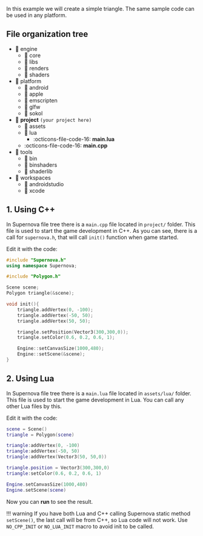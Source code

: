 In this example we will create a simple triangle. The same sample code can be used in any platform.

## File organization tree

 - :open_file_folder: engine
    * :file_folder: core
    * :file_folder: libs
    * :file_folder: renders
    * :file_folder: shaders
 - :open_file_folder: platform
    * :file_folder: android
    * :file_folder: apple
    * :file_folder: emscripten
    * :file_folder: glfw
    * :file_folder: sokol
 - :open_file_folder: **project** `(your project here)`
    * :file_folder: assets
    * :open_file_folder: lua
        + :octicons-file-code-16: **main.lua**
    + :octicons-file-code-16: **main.cpp**
 - :open_file_folder: tools
    * :file_folder: bin
    * :file_folder: binshaders
    * :file_folder: shaderlib
 - :open_file_folder: workspaces
    * :file_folder: androidstudio
    * :file_folder: xcode

## 1. Using C++

In Supernova file tree there is a ```main.cpp``` file located in ```project/``` folder. This file is used to start the game development in C++. As you can see, there is a call for ```supernova.h```, that will call ```init()``` function when game started.

Edit it with the code:

``` c++
#include "Supernova.h"
using namespace Supernova;

#include "Polygon.h"

Scene scene;
Polygon triangle(&scene);

void init(){
    triangle.addVertex(0, -100);
    triangle.addVertex(-50, 50);
    triangle.addVertex(50, 50);

    triangle.setPosition(Vector3(300,300,0));
    triangle.setColor(0.6, 0.2, 0.6, 1);

    Engine::setCanvasSize(1000,480);
    Engine::setScene(&scene);
}
```

## 2. Using Lua

In Supernova file tree there is a ```main.lua``` file located in ```assets/lua/``` folder. This file is used to start the game development in Lua. You can call any other Lua files by this.

Edit it with the code:

``` lua
scene = Scene()
triangle = Polygon(scene)

triangle:addVertex(0, -100)
triangle:addVertex(-50, 50)
triangle:addVertex(Vector3(50, 50,0))

triangle.position = Vector3(300,300,0)
triangle:setColor(0.6, 0.2, 0.6, 1)

Engine.setCanvasSize(1000,480)
Engine.setScene(scene)
```

Now you can **run** to see the result.

!!! warning
    If you have both Lua and C++ calling Supernova static method ```setScene()```, the last call will be from C++, so Lua code will not work. Use ```NO_CPP_INIT``` or ```NO_LUA_INIT``` macro to avoid init to be called.